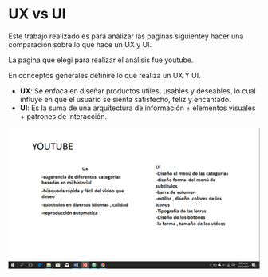 
# UX vs UI
Este trabajo realizado es para analizar las paginas siguientey hacer una comparación sobre lo que hace un UX y UI.

La pagina que elegi para realizar el análisis fue youtube.

En conceptos generales definiré lo que realiza un UX Y UI.
+	**UX**: Se enfoca en diseñar productos útiles, usables y deseables, lo cual influye en que el usuario se sienta satisfecho, feliz y encantado.
+	**UI**: Es la suma de una arquitectura de información + elementos visuales + patrones de interacción.

![youtube](assets\images\2.png)
